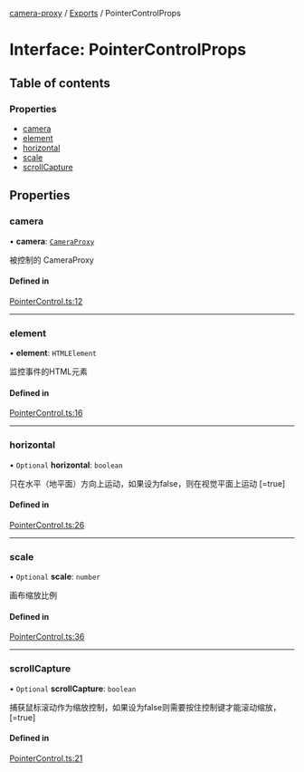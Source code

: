 [camera-proxy](../README.md) / [Exports](../modules.md) / PointerControlProps

# Interface: PointerControlProps

## Table of contents

### Properties

- [camera](PointerControlProps.md#camera)
- [element](PointerControlProps.md#element)
- [horizontal](PointerControlProps.md#horizontal)
- [scale](PointerControlProps.md#scale)
- [scrollCapture](PointerControlProps.md#scrollcapture)

## Properties

### camera

• **camera**: [`CameraProxy`](../classes/CameraProxy.md)

被控制的 CameraProxy

#### Defined in

[PointerControl.ts:12](https://github.com/alibaba/camera-proxy/blob/a1bd6c9/src/PointerControl.ts#L12)

___

### element

• **element**: `HTMLElement`

监控事件的HTML元素

#### Defined in

[PointerControl.ts:16](https://github.com/alibaba/camera-proxy/blob/a1bd6c9/src/PointerControl.ts#L16)

___

### horizontal

• `Optional` **horizontal**: `boolean`

只在水平（地平面）方向上运动，如果设为false，则在视觉平面上运动
[=true]

#### Defined in

[PointerControl.ts:26](https://github.com/alibaba/camera-proxy/blob/a1bd6c9/src/PointerControl.ts#L26)

___

### scale

• `Optional` **scale**: `number`

画布缩放比例

#### Defined in

[PointerControl.ts:36](https://github.com/alibaba/camera-proxy/blob/a1bd6c9/src/PointerControl.ts#L36)

___

### scrollCapture

• `Optional` **scrollCapture**: `boolean`

捕获鼠标滚动作为缩放控制，如果设为false则需要按住控制键才能滚动缩放，
[=true]

#### Defined in

[PointerControl.ts:21](https://github.com/alibaba/camera-proxy/blob/a1bd6c9/src/PointerControl.ts#L21)
